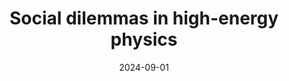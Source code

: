 ---
title: "Social dilemmas in high-energy physics"
collection: talks
paperurl: 'https://grk2696.de/physics-workshop/'
link: https://grk2696.de/physics-workshop/
type: talks,contributedtalks
date: 2024-09-01
venue: 'Workshop ``Methodological Transformations in Fundamental Physics&apos;&apos;'
authors: <b>Gautheron L.</b>
citation: ' Lucas Gautheron, &quot;Social dilemmas in high-energy physics.&quot; Workshop ``Methodological Transformations in Fundamental Physics&amp;apos;&amp;apos;, 2024.'
---